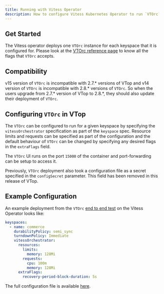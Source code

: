 ```yaml
---
title: Running with Vitess Operator
description: How to configure Vitess Kubernetes Operator to run `VTOrc`
---
```


## Get Started

The Vitess operator deploys one `VTOrc` instance for each keyspace that it is configured for. Please look at the [VTOrc reference page](../../programs/vtorc)
to know all the flags that `VTOrc` accepts.

## Compatibility

v15 version of `VTOrc` is incompatible with 2.7.* versions of VTop and v14 version of `VTOrc` is incompatible with 2.8.* versions of `VTOrc`.
So when the users upgrade from 2.7.* version of VTop to 2.8.*, they should also update their deployment of `VTOrc`.

## Configuring `VTOrc` in VTop

The `VTOrc` can be configured to run for a given keyspace by specifying the `vitessOrchestrator` specification as part of the `keyspace` spec.
Resource limits and requests can be specified as part of the configuration and the default behaviour of `VTOrc` can be changed by specifying any 
desired flags in the `extraFlags` field.

The `VTOrc` UI runs on the port `15000` of the container and port-forwarding can be setup to access it.

Previously, `VTOrc` deployment also took a configuration file as a secret specified in the `configSecret` parameter. This field has been removed in this release of VTop.

## Example Configuration

An example deployment from the `VTOrc` [end to end test](https://github.com/planetscale/vitess-operator/tree/release-2.8/test/endtoend) on the Vitess Operator looks like:
```yaml
keyspaces:
  - name: commerce
    durabilityPolicy: semi_sync
    turndownPolicy: Immediate
    vitessOrchestrator:
      resources:
        limits:
          memory: 128Mi
        requests:
          cpu: 100m
          memory: 128Mi
      extraFlags:
        recovery-period-block-duration: 5s
```

The full configuration file is available [here](https://github.com/planetscale/vitess-operator/blob/release-2.8/test/endtoend/operator/101_initial_cluster_vtorc_vtadmin.yaml).


